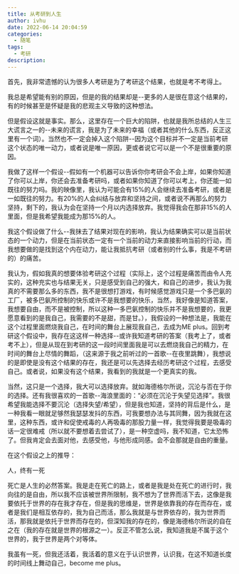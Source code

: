 ```yaml
---
title: 从考研到人生
author: ivhu
date: 2022-06-14 20:04:59
categories:
  - 随笔
tags:
  - 考研
description:
---
```


首先，我非常遗憾的认为很多人考研是为了考研这个结果，也就是考不考得上。

我总是希望能有别的原因，但是的我的结果却是--更多的人是很在意这个结果的，有的时候甚至是怀疑是我的悲观主义导致的这种想法。

但是假设这就是事实。那么，这里存在一个巨大的陷阱，也就是我所总结的人生三大谎言之一的--未来的谎言，我是为了未来的幸福（或者其他的什么东西，反正这里有一个词）。当然也不一定会掉入这个陷阱--因为这个目标并不一定是当前考研这个状态的唯一动力，或者说是唯一原因，更或者说它可以是一个不是很重要的原因。

我做了这样一个假设--假如有一个机器可以告诉你你考研会不会上岸，如果你知道了你可以上岸，你还会去准备考研吗，或者如果你知道了你可以考上，你还能一如既往的努力吗。我的映像里，我认为可能会有15%的人会继续去准备考研，或者是一如既往的努力。有20%的人会纠结与放弃和坚持之间，或者说不再那么的努力坚持，剩下的，我认为会在坚持一个月以内选择放弃。我觉得我会在那非15%的人里面，但是我希望我能成为那15%的人。

我这个假设做了什么--我抹去了结果对现在的影响，我认为结果确实可以是当前状态的一个动力，但是在当前状态一定有一个当前的动力来直接影响当前的行动，而我想要做的是找到这个内在动力，能让我抵抗考研（或者别的什么事，我是不考研的）的痛苦。

我认为，假如我真的想要体验考研这个过程（实际上，这个过程是痛苦而由令人充实的，这种充实也与结果无关，只是感受到自己的强大，和自己的进步，我认为我真的不需要那么多的东西，我不是很想打游戏，有时候感觉游戏只是一个多巴氨的工厂，被多巴氨所控制的快乐或许不是我想要的快乐，当然，我好像是知道答案，我想要自由，而不是被控制，所以这种一多巴氨控制的快乐并不是我想要的，我更愿意看到的是我自己，我需要的不是甜，而是甘。），我假设的一种想法是，我能在这个过程里面燃烧我自己，在时间的舞台上展现我自己，去成为ME plus。回到考研这个假设中，我存在这这样一种选择--或许我知道考研的答案（我考上了，或者考不上），但是从现在到考研的这一段时间里面我是可以去燃烧我自己的精力，在时间的舞台上尽情的舞蹈，（这来源于我之前听过的一首歌--在夜里跳舞），我想说的是即使是没有这个结果的存在，我还是可以先选择去经历考研这个过程，去感受自己。或者说，如果没有这个结果，我看到的我就是一个更真实的我。

当然，这只是一个选择，我大可以选择放弃。就如海德格尔所说，沉沦与否在于你的选择。还有我很喜欢的一首歌--海浪里面的：“必须在沉沦于失望见选择”。我很希望我能选择不要沉沦（选择失望/希望），但是我也知道，坚持的背后是什么，是一种我看一眼就足够然我瑟瑟发抖的东西，可我要想办法与其同舞，因为我就在这里，这种东西，或许和促使戒毒的人再吸毒的那股力量一样，我觉得我要是吸毒的话一定很难戒（所以就不要想着去尝试了），是一种空虚吗，我不知道，它太恐怖了。但我肯定会去面对他，去感受他，与他形成同感。会不会那就是自由的重量。

在这个假设之上的推导：

人，终有一死

死亡是人生的必然答案。我是走在死亡的路上，或者是我是处在死亡的进行时，我向往的是自由，所以我不应该被世界所限制，我不想为了世界而活下去，这像是我要依托于世界的存在我才存在，但是我的思维是，世界是依靠我的存在而存在，或者是我们是相互依存的，我为自己而活，那么我就是与世界依存的，我为世界而活，那我就是依托于世界而存在的，但深知我的存在的，像是海德格尔所说的自在之在（我的存在就是世界的根源之一）。反正不管怎么说，我知道我是不属于这个世界的，我于世界是两个对等体。

我虽有一死，但我还活着，我活着的意义在于认识世界，认识我，在这不知道长度的时间线上舞动自己，become me plus。
